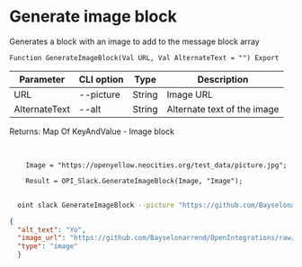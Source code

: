 ﻿---
sidebar_position: 1
---

# Generate image block
 Generates a block with an image to add to the message block array



`Function GenerateImageBlock(Val URL, Val AlternateText = "") Export`

  | Parameter | CLI option | Type | Description |
  |-|-|-|-|
  | URL | --picture | String | Image URL |
  | AlternateText | --alt | String | Alternate text of the image |

  
  Returns:  Map Of KeyAndValue - Image block

<br/>




```bsl title="Code example"
    Image = "https://openyellow.neocities.org/test_data/picture.jpg";

    Result = OPI_Slack.GenerateImageBlock(Image, "Image");
```



```sh title="CLI command example"
    
  oint slack GenerateImageBlock --picture "https://github.com/Bayselonarrend/OpenIntegrations/raw/main/Media/logo.png?v1" --alt %alt%

```

```json title="Result"
{
  "alt_text": "Yo",
  "image_url": "https://github.com/Bayselonarrend/OpenIntegrations/raw/main/Media/logo.png?v1",
  "type": "image"
  }
```
